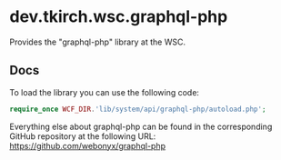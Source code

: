 # dev.tkirch.wsc.graphql-php

Provides the "graphql-php" library at the WSC.

## Docs

To load the library you can use the following code:

```PHP
require_once WCF_DIR.'lib/system/api/graphql-php/autoload.php';
```

Everything else about graphql-php can be found in the corresponding GitHub repository at the following URL:
https://github.com/webonyx/graphql-php
